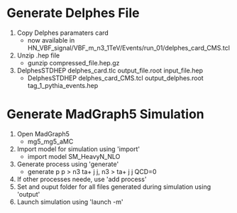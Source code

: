 Generate Delphes File
==================

1. Copy Delphes paramaters card
   * now available in HN_VBF_signal/VBF_m_n3_1TeV/Events/run_01/delphes_card_CMS.tcl
2. Unzip .hep file
   * gunzip compressed_file.hep.gz
3. DelphesSTDHEP delphes_card.tlc output_file.root input_file.hep
   * DelphesSTDHEP delphes_card_CMS.tcl output_delphes.root tag_1_pythia_events.hep
   
Generate MadGraph5 Simulation
=======================

1. Open MadGraph5
   * mg5_mg5_aMC
2. Import model for simulation using 'import'
   * import model SM_HeavyN_NLO
3. Generate process using 'generate'
   * generate p p > n3 ta+ j j, n3 > ta+ j j QCD=0
4. If other processes neede, use 'add process'
5. Set and ouput folder for all files generated during simulation using 'output'
6. Launch simulation using 'launch -m'

